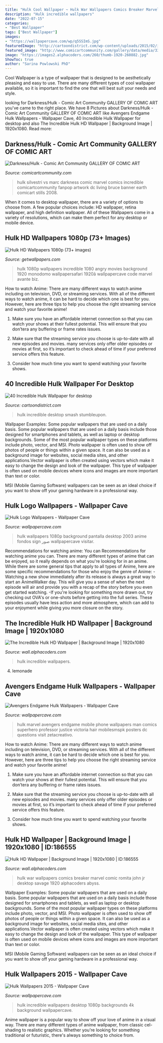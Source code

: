 ```yaml
---
title: "Hulk Cool Wallpaper ~ Hulk War Wallpapers Comics Breaker Marvel Comic Romita John Jr Desktop Savage 1920 Alphacoders Abyss"
description: "Hulk incredible wallpapers"
date: "2022-07-15"
categories:
- "Best Wallpaper"
tags: ["Best Wallpaper"]
images:
- "https://wallpapercave.com/wp/q5SSImS.jpg"
featuredImage: "http://cartoondistrict.com/wp-content/uploads/2015/02/incredible-hulk-wallpaper-for-desktop-31.jpg"
featured_image: "http://www.comicartcommunity.com/gallery/data/media/339/DSHK_00COVmarc.jpg"
image: "https://images2.alphacoders.com/260/thumb-1920-260882.jpg"
ShowToc: true
author: "Sarina Powlowski PhD"
---
```



Cool Wallpaper is a type of wallpaper that is designed to be aesthetically pleasing and easy to use. There are many different types of cool wallpaper available, so it is important to find the one that will best suit your needs and style.

	

		
looking for Darkness/Hulk - Comic Art Community GALLERY OF COMIC ART you've came to the right place. We have 8 Pictures about Darkness/Hulk - Comic Art Community GALLERY OF COMIC ART like Avengers Endgame Hulk Wallpapers - Wallpaper Cave, 40 Incredible Hulk Wallpaper for desktop and also The Incredible Hulk HD Wallpaper | Background Image | 1920x1080. Read more:
		
    
## Darkness/Hulk - Comic Art Community GALLERY OF COMIC ART

<img loading=lazy src="http://www.comicartcommunity.com/gallery/data/media/339/DSHK_00COVmarc.jpg" onerror="this.onerror=null;this.src='https://tse4.mm.bing.net/th?id=OIP.RJPIAzB4y7nGpUgNMY2X2gHaLd&amp;pid=15.1';" alt="Darkness/Hulk - Comic Art Community GALLERY OF COMIC ART">

_Source: comicartcommunity.com_

>hulk silvestri vs marc darkness comic marvel comics incredible comicartcommunity fanpop artwork dc living bruce banner earth comicart stills 2008. 

	

When it comes to desktop wallpaper, there are a variety of options to choose from. A few popular choices include: HD wallpaper, retina wallpaper, and high definition wallpaper. All of these Wallpapers come in a variety of resolutions, which can make them perfect for any desktop or mobile device. 

    
## Hulk HD Wallpapers 1080p (73+ Images)

<img loading=lazy src="http://getwallpapers.com/wallpaper/full/7/1/f/59822.jpg" onerror="this.onerror=null;this.src='https://tse4.mm.bing.net/th?id=OIP.tQymHbrRQBValpj7NJqaxwHaEK&amp;pid=15.1';" alt="Hulk HD Wallpapers 1080p (73+ images)">

_Source: getwallpapers.com_

>hulk 1080p wallpapers incredible 1080 angry movies background 1920 monodomo wallpapersafari 1920ã wallpapercave code marvel avante biz. 

	

How to watch Anime: There are many different ways to watch anime including on television, DVD, or streaming services.
With all of the different ways to watch anime, it can be hard to decide which one is best for you. However, here are three tips to help you choose the right streaming service and watch your favorite anime!
1. Make sure you have an affordable internet connection so that you can watch your shows at their fullest potential. This will ensure that you don’tera any buffering or frame rates issues.

2. Make sure that the streaming service you choose is up-to-date with all new episodes and movies. many services only offer older episodes or movies at first, so it’s important to check ahead of time if your preferred service offers this feature.

3. Consider how much time you want to spend watching your favorite shows.

    
## 40 Incredible Hulk Wallpaper For Desktop

<img loading=lazy src="http://cartoondistrict.com/wp-content/uploads/2015/02/incredible-hulk-wallpaper-for-desktop-31.jpg" onerror="this.onerror=null;this.src='https://tse4.mm.bing.net/th?id=OIP.17mXM_kCP6M6H1NU7X9GXQHaEo&amp;pid=15.1';" alt="40 Incredible Hulk Wallpaper for desktop">

_Source: cartoondistrict.com_

>hulk incredible desktop smash stumbleupon. 

	

Wallpaper Examples: Some popular wallpapers that are used on a daily basis.
Some popular wallpapers that are used on a daily basis include those designed for smartphones and tablets, as well as laptop or desktop backgrounds. Some of the most popular wallpaper types on these platforms include photo, vector, and MSI. 
Photo wallpaper is often used to show off photos of people or things within a given space. It can also be used as a background image for websites, social media sites, and other applications.Vector wallpaper is often created using vectors which make it easy to change the design and look of the wallpaper. This type of wallpaper is often used on mobile devices where icons and images are more important than text or color. 

MSI (Mobile Gaming Software) wallpapers can be seen as an ideal choice if you want to show off your gaming hardware in a professional way.

    
## Hulk Logo Wallpapers - Wallpaper Cave

<img loading=lazy src="https://wallpapercave.com/wp/wp2179228.jpg" onerror="this.onerror=null;this.src='https://tse1.mm.bing.net/th?id=OIP.Pawx3iX3terfYqktmWlBfgHaFj&amp;pid=15.1';" alt="Hulk Logo Wallpapers - Wallpaper Cave">

_Source: wallpapercave.com_

>hulk wallpapers 1080p background pantalla desktop 2003 anime fondos sign صور wallpapercave visitar. 

	

Recommendations for watching anime: You can
Recommendations for watching anime you can. There are many different types of anime that can be enjoyed, so it really depends on what you're looking for in an anime. While there are some general tips that apply to all types of Anime, here are some specific recommendations for those who enjoy the genre of Anime: 
-Watching a new show immediately after its release is always a great way to start an AnimeWalker day. This will give you a sense of when the next episode will air and provide you with a recap of the story before you even get started watching. 
-If you're looking for something more drawn out, try checking out OVA's or one-shots before getting into the full series. These episodes usually have less action and more atmosphere, which can add to your enjoyment while giving you more closure on the story.

    
## The Incredible Hulk HD Wallpaper | Background Image | 1920x1080

<img loading=lazy src="https://images2.alphacoders.com/260/thumb-1920-260882.jpg" onerror="this.onerror=null;this.src='https://tse2.mm.bing.net/th?id=OIP.SFQKjzru2mpjEFiY-zGICAHaEK&amp;pid=15.1';" alt="The Incredible Hulk HD Wallpaper | Background Image | 1920x1080">

_Source: wall.alphacoders.com_

>hulk incredible wallpapers. 

	

4. lemonade 

    
## Avengers Endgame Hulk Wallpapers - Wallpaper Cave

<img loading=lazy src="https://wallpapercave.com/wp/wp6538059.jpg" onerror="this.onerror=null;this.src='https://tse4.mm.bing.net/th?id=OIP.DVwVcjkx1qI5O75dn80wmQHaNK&amp;pid=15.1';" alt="Avengers Endgame Hulk Wallpapers - Wallpaper Cave">

_Source: wallpapercave.com_

>hulk marvel avengers endgame mobile phone wallpapers man comics superhero professor justice victoria hair mobilesmspk posters dc questions visit zetacreativo. 

	

How to watch Anime: There are many different ways to watch anime including on television, DVD, or streaming services.
With all of the different ways to watch anime, it can be hard to decide which one is best for you. However, here are three tips to help you choose the right streaming service and watch your favorite anime!
1. Make sure you have an affordable internet connection so that you can watch your shows at their fullest potential. This will ensure that you don’tera any buffering or frame rates issues.

2. Make sure that the streaming service you choose is up-to-date with all new episodes and movies. many services only offer older episodes or movies at first, so it’s important to check ahead of time if your preferred service offers this feature.

3. Consider how much time you want to spend watching your favorite shows.

    
## Hulk HD Wallpaper | Background Image | 1920x1080 | ID:186555

<img loading=lazy src="https://images3.alphacoders.com/186/thumb-1920-186555.jpg" onerror="this.onerror=null;this.src='https://tse3.mm.bing.net/th?id=OIP.GSgfnie_W-gjPIi1TcnpKwHaEK&amp;pid=15.1';" alt="Hulk HD Wallpaper | Background Image | 1920x1080 | ID:186555">

_Source: wall.alphacoders.com_

>hulk war wallpapers comics breaker marvel comic romita john jr desktop savage 1920 alphacoders abyss. 

	

Wallpaper Examples: Some popular wallpapers that are used on a daily basis.
Some popular wallpapers that are used on a daily basis include those designed for smartphones and tablets, as well as laptop or desktop backgrounds. Some of the most popular wallpaper types on these platforms include photo, vector, and MSI. 
Photo wallpaper is often used to show off photos of people or things within a given space. It can also be used as a background image for websites, social media sites, and other applications.Vector wallpaper is often created using vectors which make it easy to change the design and look of the wallpaper. This type of wallpaper is often used on mobile devices where icons and images are more important than text or color. 

MSI (Mobile Gaming Software) wallpapers can be seen as an ideal choice if you want to show off your gaming hardware in a professional way.

    
## Hulk Wallpapers 2015 - Wallpaper Cave

<img loading=lazy src="https://wallpapercave.com/wp/q5SSImS.jpg" onerror="this.onerror=null;this.src='https://tse1.mm.bing.net/th?id=OIP.XdvvLndcqWcAomXfaToocwHaEK&amp;pid=15.1';" alt="Hulk Wallpapers 2015 - Wallpaper Cave">

_Source: wallpapercave.com_

>hulk incredible wallpapers desktop 1080p backgrounds 4k background wallpapercave. 

	

Anime wallpaper is a popular way to show off your love of anime in a visual way. There are many different types of anime wallpaper, from classic cel-shading to realistic graphics. Whether you're looking for something traditional or futuristic, there's always something to choice from.

